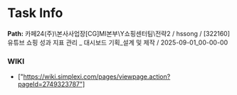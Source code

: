 # Task Info

**Path:** 카페24(주)\본사사업장\[CG]MI본부\Y쇼핑센터팀\전략2 / hssong / [322160] 유튜브 쇼핑 성과 지표 관리 _ 대시보드 기획_설계 및 제작 / 2025-09-01_00-00-00

### WIKI
- ["https://wiki.simplexi.com/pages/viewpage.action?pageId=2749323787"]

